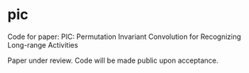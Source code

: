 # pic
Code for paper: PIC: Permutation Invariant Convolution for Recognizing Long-range Activities

Paper under review. Code will be made public upon acceptance.
